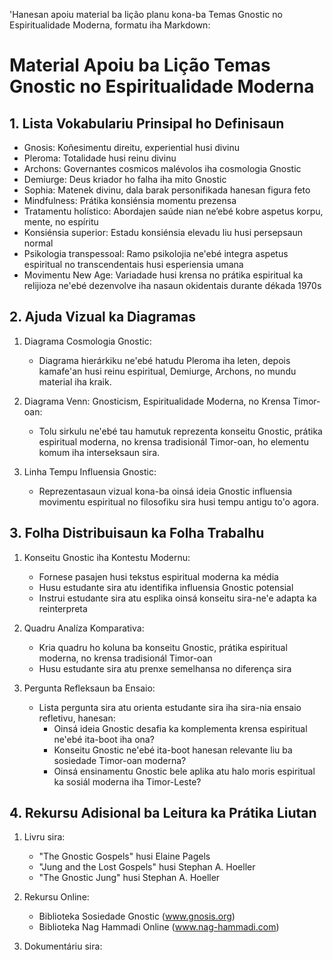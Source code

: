 'Hanesan apoiu material ba lição planu kona-ba Temas Gnostic no Espiritualidade Moderna, formatu iha Markdown:

# Material Apoiu ba Lição Temas Gnostic no Espiritualidade Moderna

## 1. Lista Vokabulariu Prinsipal ho Definisaun

- Gnosis: Koñesimentu direitu, experiential husi divinu
- Pleroma: Totalidade husi reinu divinu
- Archons: Governantes cosmicos malévolos iha cosmologia Gnostic
- Demiurge: Deus kriador ho falha iha mito Gnostic
- Sophia: Matenek divinu, dala barak personifikada hanesan figura feto
- Mindfulness: Prátika konsiénsia momentu prezensa
- Tratamentu holístico: Abordajen saúde nian ne’ebé kobre aspetus korpu, mente, no espíritu
- Konsiénsia superior: Estadu konsiénsia elevadu liu husi persepsaun normal
- Psikologia transpessoal: Ramo psikolojia ne'ebé integra aspetus espiritual no transcendentais husi esperiensia umana
- Movimentu New Age: Variadade husi krensa no prátika espiritual ka relijioza ne'ebé dezenvolve iha nasaun okidentais durante dékada 1970s

## 2. Ajuda Vizual ka Diagramas

1. Diagrama Cosmologia Gnostic:
   - Diagrama hierárkiku ne'ebé hatudu Pleroma iha leten, depois kamafe'an husi reinu espiritual, Demiurge, Archons, no mundu material iha kraik.

2. Diagrama Venn: Gnosticism, Espiritualidade Moderna, no Krensa Timor-oan:
   - Tolu sirkulu ne'ebé tau hamutuk reprezenta konseitu Gnostic, prátika espiritual moderna, no krensa tradisionál Timor-oan, ho elementu komum iha interseksaun sira.

3. Linha Tempu Influensia Gnostic:
   - Reprezentasaun vizual kona-ba oinsá ideia Gnostic influensia movimentu espiritual no filosofiku sira husi tempu antigu to'o agora.

## 3. Folha Distribuisaun ka Folha Trabalhu

1. Konseitu Gnostic iha Kontestu Modernu:
   - Fornese pasajen husi tekstus espiritual moderna ka média
   - Husu estudante sira atu identifika influensia Gnostic potensial
   - Instrui estudante sira atu esplika oinsá konseitu sira-ne'e adapta ka reinterpreta

2. Quadru Analíza Komparativa:
   - Kria quadru ho koluna ba konseitu Gnostic, prátika espiritual moderna, no krensa tradisionál Timor-oan
   - Husu estudante sira atu prenxe semelhansa no diferença sira

3. Pergunta Refleksaun ba Ensaio:
   - Lista pergunta sira atu orienta estudante sira iha sira-nia ensaio refletivu, hanesan:
     * Oinsá ideia Gnostic desafia ka komplementa krensa espiritual ne'ebé ita-boot iha ona?
     * Konseitu Gnostic ne'ebé ita-boot hanesan relevante liu ba sosiedade Timor-oan moderna?
     * Oinsá ensinamentu Gnostic bele aplika atu halo moris espiritual ka sosiál moderna iha Timor-Leste?

## 4. Rekursu Adisional ba Leitura ka Prátika Liutan

1. Livru sira:
   - "The Gnostic Gospels" husi Elaine Pagels
   - "Jung and the Lost Gospels" husi Stephan A. Hoeller
   - "The Gnostic Jung" husi Stephan A. Hoeller

2. Rekursu Online:
   - Biblioteka Sosiedade Gnostic (www.gnosis.org)
   - Biblioteka Nag Hammadi Online (www.nag-hammadi.com)

3. Dokumentáriu sira: